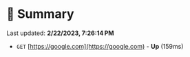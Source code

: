 # 📖 Summary
Last updated: **2/22/2023, 7:26:14 PM**

- `GET` [https://google.com](https://google.com) - **Up** (159ms)
